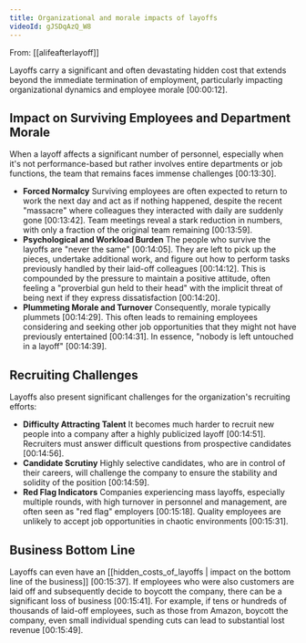 ```yaml
---
title: Organizational and morale impacts of layoffs
videoId: gJSDqAzQ_W8
---
```


From: [[alifeafterlayoff]] <br/> 

Layoffs carry a significant and often devastating hidden cost that extends beyond the immediate termination of employment, particularly impacting organizational dynamics and employee morale <a class="yt-timestamp" data-t="00:00:12">[00:00:12]</a>.

## Impact on Surviving Employees and Department Morale

When a layoff affects a significant number of personnel, especially when it's not performance-based but rather involves entire departments or job functions, the team that remains faces immense challenges <a class="yt-timestamp" data-t="00:13:30">[00:13:30]</a>.

*   **Forced Normalcy** Surviving employees are often expected to return to work the next day and act as if nothing happened, despite the recent "massacre" where colleagues they interacted with daily are suddenly gone <a class="yt-timestamp" data-t="00:13:42">[00:13:42]</a>. Team meetings reveal a stark reduction in numbers, with only a fraction of the original team remaining <a class="yt-timestamp" data-t="00:13:59">[00:13:59]</a>.
*   **Psychological and Workload Burden** The people who survive the layoffs are "never the same" <a class="yt-timestamp" data-t="00:14:05">[00:14:05]</a>. They are left to pick up the pieces, undertake additional work, and figure out how to perform tasks previously handled by their laid-off colleagues <a class="yt-timestamp" data-t="00:14:12">[00:14:12]</a>. This is compounded by the pressure to maintain a positive attitude, often feeling a "proverbial gun held to their head" with the implicit threat of being next if they express dissatisfaction <a class="yt-timestamp" data-t="00:14:20">[00:14:20]</a>.
*   **Plummeting Morale and Turnover** Consequently, morale typically plummets <a class="yt-timestamp" data-t="00:14:29">[00:14:29]</a>. This often leads to remaining employees considering and seeking other job opportunities that they might not have previously entertained <a class="yt-timestamp" data-t="00:14:31">[00:14:31]</a>. In essence, "nobody is left untouched in a layoff" <a class="yt-timestamp" data-t="00:14:39">[00:14:39]</a>.

## Recruiting Challenges

Layoffs also present significant challenges for the organization's recruiting efforts:

*   **Difficulty Attracting Talent** It becomes much harder to recruit new people into a company after a highly publicized layoff <a class="yt-timestamp" data-t="00:14:51">[00:14:51]</a>. Recruiters must answer difficult questions from prospective candidates <a class="yt-timestamp" data-t="00:14:56">[00:14:56]</a>.
*   **Candidate Scrutiny** Highly selective candidates, who are in control of their careers, will challenge the company to ensure the stability and solidity of the position <a class="yt-timestamp" data-t="00:14:59">[00:14:59]</a>.
*   **Red Flag Indicators** Companies experiencing mass layoffs, especially multiple rounds, with high turnover in personnel and management, are often seen as "red flag" employers <a class="yt-timestamp" data-t="00:15:18">[00:15:18]</a>. Quality employees are unlikely to accept job opportunities in chaotic environments <a class="yt-timestamp" data-t="00:15:31">[00:15:31]</a>.

## Business Bottom Line

Layoffs can even have an [[hidden_costs_of_layoffs | impact on the bottom line of the business]] <a class="yt-timestamp" data-t="00:15:37">[00:15:37]</a>. If employees who were also customers are laid off and subsequently decide to boycott the company, there can be a significant loss of business <a class="yt-timestamp" data-t="00:15:41">[00:15:41]</a>. For example, if tens or hundreds of thousands of laid-off employees, such as those from Amazon, boycott the company, even small individual spending cuts can lead to substantial lost revenue <a class="yt-timestamp" data-t="00:15:49">[00:15:49]</a>.
